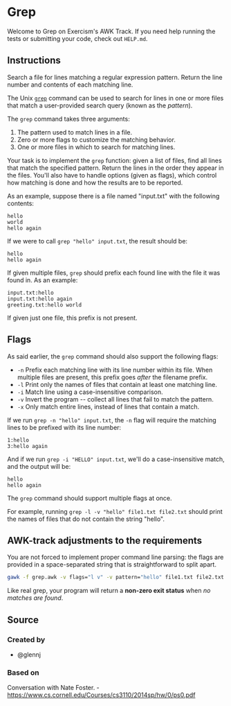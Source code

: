 # Grep

Welcome to Grep on Exercism's AWK Track.
If you need help running the tests or submitting your code, check out `HELP.md`.

## Instructions

Search a file for lines matching a regular expression pattern. Return the line
number and contents of each matching line.

The Unix [`grep`][grep] command can be used to search for lines in one or more files
that match a user-provided search query (known as the *pattern*).

The `grep` command takes three arguments:

1. The pattern used to match lines in a file.
2. Zero or more flags to customize the matching behavior.
3. One or more files in which to search for matching lines.

Your task is to implement the `grep` function: given a list of files, find all
lines that match the specified pattern.
Return the lines in the order they appear in the files.
You'll also have to handle options (given as flags), which control how matching
is done and how the results are to be reported.

As an example, suppose there is a file named "input.txt" with the following contents:

```text
hello
world
hello again
```

If we were to call `grep "hello" input.txt`, the result should be:

```text
hello
hello again
```

If given multiple files, `grep` should prefix each found line with the file it was found in.
As an example:

```text
input.txt:hello
input.txt:hello again
greeting.txt:hello world
```

If given just one file, this prefix is not present.

## Flags

As said earlier, the `grep` command should also support the following flags:

- `-n` Prefix each matching line with its line number within its file.
  When multiple files are present, this prefix goes *after* the filename prefix.
- `-l` Print only the names of files that contain at least one matching line.
- `-i` Match line using a case-insensitive comparison.
- `-v` Invert the program -- collect all lines that fail to match the pattern.
- `-x` Only match entire lines, instead of lines that contain a match.

If we run `grep -n "hello" input.txt`, the `-n` flag will require the matching
lines to be prefixed with its line number:

```text
1:hello
3:hello again
```

And if we run `grep -i "HELLO" input.txt`, we'll do a case-insensitive match,
and the output will be:

```text
hello
hello again
```

The `grep` command should support multiple flags at once.

For example, running `grep -l -v "hello" file1.txt file2.txt` should
print the names of files that do not contain the string "hello".

[grep]: https://pubs.opengroup.org/onlinepubs/9699919799/utilities/grep.html

## AWK-track adjustments to the requirements

You are not forced to implement proper command line parsing: the flags are
provided in a space-separated string that is straightforward to split apart.
```sh
gawk -f grep.awk -v flags="l v" -v pattern="hello" file1.txt file2.txt
```

Like real grep, your program will return a **non-zero exit status** when _no matches are found_.

## Source

### Created by

- @glennj

### Based on

Conversation with Nate Foster. - https://www.cs.cornell.edu/Courses/cs3110/2014sp/hw/0/ps0.pdf